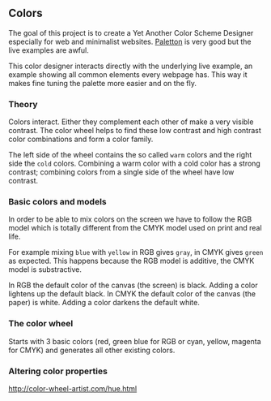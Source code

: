 ## Colors

The goal of this project is to create a Yet Another Color Scheme Designer especially for web and minimalist websites.
[Paletton](http://paletton.com/) is very good but the live examples are awful.

This color designer interacts directly with the underlying live example, an example showing all common elements every webpage has.
This way it makes fine tuning the palette more easier and on the fly.

### Theory

Colors interact. Either they complement each other of make a very visible contrast.
The color wheel helps to find these low contrast and high contrast color combinations and form a color family.

The left side of the wheel contains the so called `warm` colors and the right side the `cold` colors.
Combining a warm color with a cold color has a strong contrast; combining colors from a single side of the wheel have low contrast.

### Basic colors and models

In order to be able to mix colors on the screen we have to follow the RGB model which is totally different from the CMYK model used on print
and real life.

For example mixing `blue` with `yellow` in RGB gives `gray`, in CMYK gives `green` as expected.
This happens because the RGB model is additive, the CMYK model is substractive.

In RGB the default color of the canvas (the screen) is black. Adding a color lightens up the default black.
In CMYK the default color of the canvas (the paper) is white. Adding a color darkens the default white.

### The color wheel

Starts with 3 basic colors (red, green blue for RGB or cyan, yellow, magenta for CMYK) and generates all other existing colors.

### Altering color properties

http://color-wheel-artist.com/hue.html
